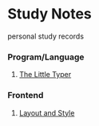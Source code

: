 # Study Notes
personal study records
### Program/Language
1. [The Little Typer](./The_Little_Typer.md)

### Frontend
1. [Layout and Style](./Style_and_Layout.md)